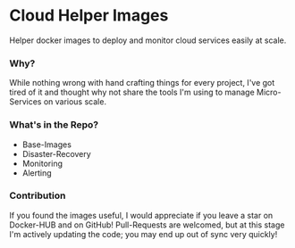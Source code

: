 # Cloud Helper Images
Helper docker images to deploy and monitor cloud services easily at scale.

### Why?
While nothing wrong with hand crafting things for every project, I've got tired of it and
thought why not share the tools I'm using to manage Micro-Services on various scale.

### What's in the Repo?
- Base-Images
- Disaster-Recovery
- Monitoring
- Alerting

### Contribution
If you found the images useful,  I would appreciate if you leave a star on Docker-HUB and 
on GitHub! Pull-Requests are welcomed, but at this stage I'm actively updating  the code;
you may end up out of sync very quickly!
